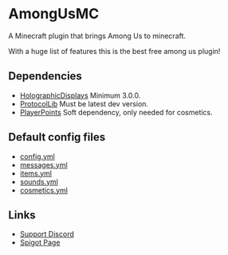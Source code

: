 # AmongUsMC

A Minecraft plugin that brings Among Us to minecraft.

With a huge list of features this is the best free among us plugin!

## Dependencies

- [HolographicDisplays](https://dev.bukkit.org/projects/holographic-displays/files) Minimum 3.0.0.
- [ProtocolLib](https://ci.dmulloy2.net/job/ProtocolLib/lastSuccessfulBuild/) Must be latest dev version.
- [PlayerPoints](https://www.spigotmc.org/resources/playerpoints.80745/) Soft dependency, only needed for cosmetics.

## Default config files

- [config.yml](https://pastebin.com/n1GLEG3Z)
- [messages.yml](https://pastebin.com/WezWTPkY)
- [items.yml](https://pastebin.com/RnBdAvyL)
- [sounds.yml](https://pastebin.com/X3y71a97)
- [cosmetics.yml](https://pastebin.com/5gJ7Qmq5)

## Links

- [Support Discord](https://discord.gg/KGRbaqts33)
- [Spigot Page](https://www.spigotmc.org/resources/imposters-minigame-1-16-1-16-5.86051/)
